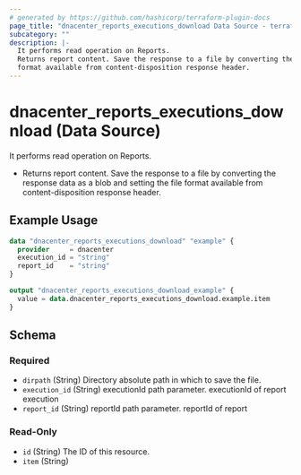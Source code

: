 ```yaml
---
# generated by https://github.com/hashicorp/terraform-plugin-docs
page_title: "dnacenter_reports_executions_download Data Source - terraform-provider-dnacenter"
subcategory: ""
description: |-
  It performs read operation on Reports.
  Returns report content. Save the response to a file by converting the response data as a blob and setting the file
  format available from content-disposition response header.
---
```


# dnacenter_reports_executions_download (Data Source)

It performs read operation on Reports.

- Returns report content. Save the response to a file by converting the response data as a blob and setting the file
format available from content-disposition response header.

## Example Usage

```terraform
data "dnacenter_reports_executions_download" "example" {
  provider     = dnacenter
  execution_id = "string"
  report_id    = "string"
}

output "dnacenter_reports_executions_download_example" {
  value = data.dnacenter_reports_executions_download.example.item
}
```

<!-- schema generated by tfplugindocs -->
## Schema

### Required

- `dirpath` (String) Directory absolute path in which to save the file.
- `execution_id` (String) executionId path parameter. executionId of report execution
- `report_id` (String) reportId path parameter. reportId of report

### Read-Only

- `id` (String) The ID of this resource.
- `item` (String)
